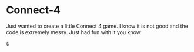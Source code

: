 # Connect-4
Just wanted to create a little Connect 4 game.
I know it is not good and the code is extremely messy.
Just had fun with it you know.

(:
